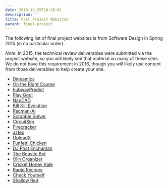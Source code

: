 ```yaml
---
date: 2016-12-29T18:26:01
description: ''
title: Past Project Websites
parent: final-project
---
```


The following list of final project websites is from Software Design in Spring
2015 (in no particular order).

_Note_: In 2015, the technical review deliverables were submitted via the
project website, so you will likely see that material on many of these sites.
We do not have this requirement in 2016, though you will likely use content
from those deliverables to help create your site.

* [Dineamics](https://sites.google.com/site/dineamicsapp/)
* [On the Right Course](http://aditisjoshi.github.io/On-The-Right-Course/)
* [hubwayPredict](https://hubwaypredict.wordpress.com/)
* [Play God!](http://greenlightrj.github.io/playgod/)
* [NapCAD](http://ctada.github.io/napCAD)
* [Kill Kill Evolution](http://conwaysbattleroyale.github.io/BattleRoyale/)
* [Pacman-AI](http://pdemetci.github.io/PacManAI/)
* [Scrabble Solver](http://shrutiyer.github.io/ScrabbleAIs/)
* [CircuitSim](http://brennamanning.github.io/SoftDesFinalProject/)
* [Firecracker](http://joeylmaalouf.github.io/firecracker/)
* [aztex](https://sites.google.com/site/aztexeditor/)
* [UploadX](http://daniel6.github.io/softdes2015finalproject/)
* [Funfetti Chicken](http://buttegab.github.io/Funfetti-Chicken/)
* [DJ Phat Enchantah](https://sites.google.com/site/phatenchantah/)
* [The Beastie Bot](https://sites.google.com/site/projectbeastiebot/)
* [Olin Organizer](https://sites.google.com/site/softdeso2/home)
* [Cricket Honey Kale](https://sites.google.com/site/crickethoneykale/)
* [Rapid Recipes](http://aconsilvio.github.io/recipe_program/)
* [Check Yourself](http://internetprivacy.wix.com/checkyourself)
* [Shallow Red](http://rdiverdi.github.io/shallowRed)
